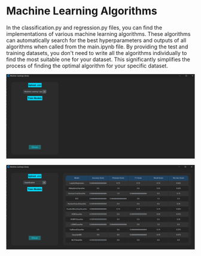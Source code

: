 # Machine Learning Algorithms

In the classification.py and regression.py files, you can find the implementations of various machine learning algorithms.
These algorithms can automatically search for the best hyperparameters and outputs of all algorithms when called from the main.ipynb file.
By providing the test and training datasets, you don't need to write all the algorithms individually to find the most suitable one for your dataset.
This significantly simplifies the process of finding the optimal algorithm for your specific dataset.

![before](./Screenshot%202024-02-12%20134137.png)

![after](./Screenshot%202024-02-12%20134157.png)
